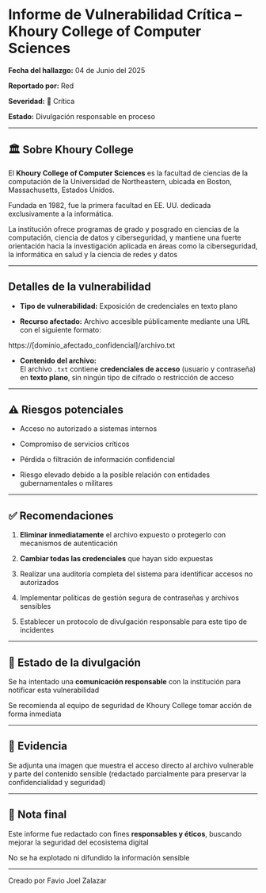 # Informe de Vulnerabilidad Crítica – Khoury College of Computer Sciences

**Fecha del hallazgo:** 04 de Junio del 2025

**Reportado por:** Red

**Severidad:** 🚨 Crítica

**Estado:** Divulgación responsable en proceso

---

## 🏛️ Sobre Khoury College

El **Khoury College of Computer Sciences** es la facultad de ciencias de la computación de la Universidad de Northeastern, ubicada en Boston, Massachusetts, Estados Unidos.

Fundada en 1982, fue la primera facultad en EE. UU. dedicada exclusivamente a la informática. 

La institución ofrece programas de grado y posgrado en ciencias de la computación, ciencia de datos y ciberseguridad, y mantiene una fuerte orientación hacia la investigación aplicada en áreas como la ciberseguridad, la informática en salud y la ciencia de redes y datos

---

## Detalles de la vulnerabilidad

- **Tipo de vulnerabilidad:** Exposición de credenciales en texto plano

- **Recurso afectado:** Archivo accesible públicamente mediante una URL con el siguiente formato:

https://[dominio_afectado_confidencial]/archivo.txt


- **Contenido del archivo:**  
El archivo `.txt` contiene **credenciales de acceso** (usuario y contraseña) en **texto plano**, sin ningún tipo de cifrado o restricción de acceso

---

## ⚠️ Riesgos potenciales

- Acceso no autorizado a sistemas internos

- Compromiso de servicios críticos

- Pérdida o filtración de información confidencial

- Riesgo elevado debido a la posible relación con entidades gubernamentales o militares

---

## ✅ Recomendaciones

1. **Eliminar inmediatamente** el archivo expuesto o protegerlo con mecanismos de autenticación

2. **Cambiar todas las credenciales** que hayan sido expuestas

3. Realizar una auditoría completa del sistema para identificar accesos no autorizados

4. Implementar políticas de gestión segura de contraseñas y archivos sensibles

5. Establecer un protocolo de divulgación responsable para este tipo de incidentes

---

## 📩 Estado de la divulgación

Se ha intentado una **comunicación responsable** con la institución para notificar esta vulnerabilidad

Se recomienda al equipo de seguridad de Khoury College tomar acción de forma inmediata

---

## 📎 Evidencia

Se adjunta una imagen que muestra el acceso directo al archivo vulnerable y parte del contenido sensible (redactado parcialmente para preservar la confidencialidad y seguridad)

---

## 📘 Nota final

Este informe fue redactado con fines **responsables y éticos**, buscando mejorar la seguridad del ecosistema digital

No se ha explotado ni difundido la información sensible

---

Creado por Favio Joel Zalazar
